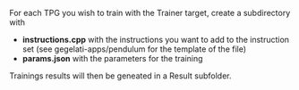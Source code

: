 For each TPG you wish to train with the Trainer target, create a subdirectory with 
* **instructions.cpp** with the instructions you want to add to the instruction set (see gegelati-apps/pendulum for the template of the file)
* **params.json** with the parameters for the training

Trainings results will then be geneated in a Result subfolder.